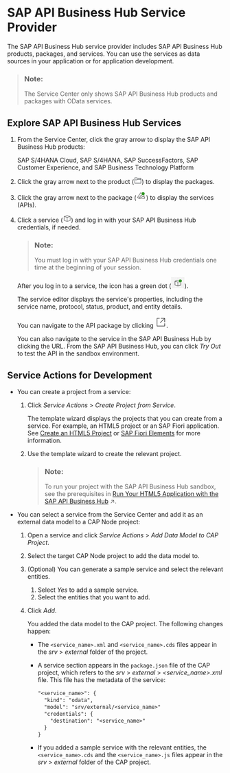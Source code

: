 <!-- loio1a2f306c9f9b4628bfa143f8e404ef0a -->

# SAP API Business Hub Service Provider

The SAP API Business Hub service provider includes SAP API Business Hub products, packages, and services. You can use the services as data sources in your application or for application development.

> ### Note:  
> The Service Center only shows SAP API Business Hub products and packages with OData services.



## Explore SAP API Business Hub Services

1.  From the Service Center, click the gray arrow to display the SAP API Business Hub products:

    SAP S/4HANA Cloud, SAP S/4HANA, SAP SuccessFactors, SAP Customer Experience, and SAP Business Technology Platform

2.  Click the gray arrow next to the product \(![](images/SC_API_Hub_product_icon_a999bc7.png)\) to display the packages.
3.  Click the gray arrow next to the package \(![](images/SC-_system_connected_icon_1c4c936.png)\) to display the services \(APIs\).
4.  Click a service \(![](images/SC-_service_icon_fc5c112.png)\) and log in with your SAP API Business Hub credentials, if needed.

    > ### Note:  
    > You must log in with your SAP API Business Hub credentials one time at the beginning of your session.

    After you log in to a service, the icon has a green dot \(![](images/green_dot-_system_available_ac1aa72.jpg)\).

    The service editor displays the service's properties, including the service name, protocol, status, product, and entity details.

    You can navigate to the API package by clicking ![](images/go_to_API_59e0aba.png).

    You can also navigate to the service in the SAP API Business Hub by clicking the URL. From the SAP API Business Hub, you can click *Try Out* to test the API in the sandbox environment.




<a name="loio1a2f306c9f9b4628bfa143f8e404ef0a__section_wgt_3z3_qqb"/>

## Service Actions for Development

-   You can create a project from a service:
    1.  Click *Service Actions* \> *Create Project from Service*.

        The template wizard displays the projects that you can create from a service. For example, an HTML5 project or an SAP Fiori application. See [Create an HTML5 Project](https://help.sap.com/viewer/0e2ec06ee34742fd9054fabe09c12d35/Cloud/en-US/e46be902c7b54f9baaab1870ca553303.html) or [SAP Fiori Elements](https://help.sap.com/viewer/17d50220bcd848aa854c9c182d65b699/Latest/en-US/1488469a315c442fa116ab4449d4ad27.html) for more information.

    2.  Use the template wizard to create the relevant project.

        > ### Note:  
        > To run your project with the SAP API Business Hub sandbox, see the prerequisites in [Run Your HTML5 Application with the SAP API Business Hub](https://help.sap.com/viewer/0e2ec06ee34742fd9054fabe09c12d35/Cloud/en-US/3fca8fcfe27a43c0b8bbde8fe2113e82.html "You can run an HTML5 application locally with an SAP API Business Hub service.") :arrow_upper_right:.


-   You can select a service from the Service Center and add it as an external data model to a CAP Node project:
    1.  Open a service and click *Service Actions* \> *Add Data Model to CAP Project*.
    2.  Select the target CAP Node project to add the data model to.
    3.  \(Optional\) You can generate a sample service and select the relevant entities.
        1.  Select *Yes* to add a sample service.
        2.  Select the entities that you want to add.

    4.  Click *Add*.

        You added the data model to the CAP project. The following changes happen:

        -   The `<service_name>.xml` and `<service_name>.cds` files appear in the *srv* \> *external* folder of the project.
        -   A service section appears in the `package.json` file of the CAP project, which refers to the *srv* \> *external* \> *<service\_name\>.xml* file. This file has the metadata of the service:

            ```
            "<service_name>": {
              "kind": "odata",
              "model": "srv/external/<service_name>"
              "credentials": {
                "destination": "<service_name>"
              }
            }
            ```

        -   If you added a sample service with the relevant entities, the `<service_name>.cds` and the `<service_name>.js` files appear in the *srv* \> *external* folder of the CAP project.



